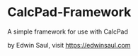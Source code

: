 # CalcPad-Framework
A simple framework for use with CalcPad

by Edwin Saul, visit https://edwinsaul.com

